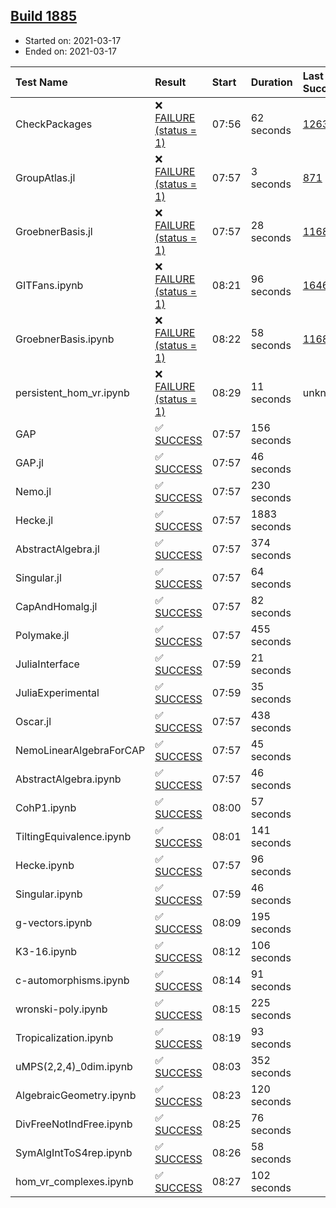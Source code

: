 ## [Build 1885](https://oscarci.mathematik.uni-kl.de/job/oscar-stable/1885/)

* Started on: 2021-03-17
* Ended on: 2021-03-17

| Test Name    | Result | Start | Duration | Last Success | First Failure |
|:-------------|:-------|:------|:---------|:-------------|:--------------|
| CheckPackages | ❌ [FAILURE (status = 1)](https://oscarci.mathematik.uni-kl.de/job/oscar-stable/1885/artifact/logs/build-1885/CheckPackages.log) | 07:56 | 62 seconds | [1263](https://oscarci.mathematik.uni-kl.de/job/oscar-stable/1263/) | [1264](https://oscarci.mathematik.uni-kl.de/job/oscar-stable/1264/) |
| GroupAtlas.jl | ❌ [FAILURE (status = 1)](https://oscarci.mathematik.uni-kl.de/job/oscar-stable/1885/artifact/logs/build-1885/GroupAtlas.jl.log) | 07:57 | 3 seconds | [871](https://oscarci.mathematik.uni-kl.de/job/oscar-stable/871/) | [872](https://oscarci.mathematik.uni-kl.de/job/oscar-stable/872/) |
| GroebnerBasis.jl | ❌ [FAILURE (status = 1)](https://oscarci.mathematik.uni-kl.de/job/oscar-stable/1885/artifact/logs/build-1885/GroebnerBasis.jl.log) | 07:57 | 28 seconds | [1168](https://oscarci.mathematik.uni-kl.de/job/oscar-stable/1168/) | [1169](https://oscarci.mathematik.uni-kl.de/job/oscar-stable/1169/) |
| GITFans.ipynb | ❌ [FAILURE (status = 1)](https://oscarci.mathematik.uni-kl.de/job/oscar-stable/1885/artifact/logs/build-1885/GITFans.ipynb.log) | 08:21 | 96 seconds | [1646](https://oscarci.mathematik.uni-kl.de/job/oscar-stable/1646/) | [1647](https://oscarci.mathematik.uni-kl.de/job/oscar-stable/1647/) |
| GroebnerBasis.ipynb | ❌ [FAILURE (status = 1)](https://oscarci.mathematik.uni-kl.de/job/oscar-stable/1885/artifact/logs/build-1885/GroebnerBasis.ipynb.log) | 08:22 | 58 seconds | [1168](https://oscarci.mathematik.uni-kl.de/job/oscar-stable/1168/) | [1169](https://oscarci.mathematik.uni-kl.de/job/oscar-stable/1169/) |
| persistent_hom_vr.ipynb | ❌ [FAILURE (status = 1)](https://oscarci.mathematik.uni-kl.de/job/oscar-stable/1885/artifact/logs/build-1885/persistent_hom_vr.ipynb.log) | 08:29 | 11 seconds | unknown | unknown |
| GAP | ✅ [SUCCESS](https://oscarci.mathematik.uni-kl.de/job/oscar-stable/1885/artifact/logs/build-1885/GAP.log) | 07:57 | 156 seconds |  |  |
| GAP.jl | ✅ [SUCCESS](https://oscarci.mathematik.uni-kl.de/job/oscar-stable/1885/artifact/logs/build-1885/GAP.jl.log) | 07:57 | 46 seconds |  |  |
| Nemo.jl | ✅ [SUCCESS](https://oscarci.mathematik.uni-kl.de/job/oscar-stable/1885/artifact/logs/build-1885/Nemo.jl.log) | 07:57 | 230 seconds |  |  |
| Hecke.jl | ✅ [SUCCESS](https://oscarci.mathematik.uni-kl.de/job/oscar-stable/1885/artifact/logs/build-1885/Hecke.jl.log) | 07:57 | 1883 seconds |  |  |
| AbstractAlgebra.jl | ✅ [SUCCESS](https://oscarci.mathematik.uni-kl.de/job/oscar-stable/1885/artifact/logs/build-1885/AbstractAlgebra.jl.log) | 07:57 | 374 seconds |  |  |
| Singular.jl | ✅ [SUCCESS](https://oscarci.mathematik.uni-kl.de/job/oscar-stable/1885/artifact/logs/build-1885/Singular.jl.log) | 07:57 | 64 seconds |  |  |
| CapAndHomalg.jl | ✅ [SUCCESS](https://oscarci.mathematik.uni-kl.de/job/oscar-stable/1885/artifact/logs/build-1885/CapAndHomalg.jl.log) | 07:57 | 82 seconds |  |  |
| Polymake.jl | ✅ [SUCCESS](https://oscarci.mathematik.uni-kl.de/job/oscar-stable/1885/artifact/logs/build-1885/Polymake.jl.log) | 07:57 | 455 seconds |  |  |
| JuliaInterface | ✅ [SUCCESS](https://oscarci.mathematik.uni-kl.de/job/oscar-stable/1885/artifact/logs/build-1885/JuliaInterface.log) | 07:59 | 21 seconds |  |  |
| JuliaExperimental | ✅ [SUCCESS](https://oscarci.mathematik.uni-kl.de/job/oscar-stable/1885/artifact/logs/build-1885/JuliaExperimental.log) | 07:59 | 35 seconds |  |  |
| Oscar.jl | ✅ [SUCCESS](https://oscarci.mathematik.uni-kl.de/job/oscar-stable/1885/artifact/logs/build-1885/Oscar.jl.log) | 07:57 | 438 seconds |  |  |
| NemoLinearAlgebraForCAP | ✅ [SUCCESS](https://oscarci.mathematik.uni-kl.de/job/oscar-stable/1885/artifact/logs/build-1885/NemoLinearAlgebraForCAP.log) | 07:57 | 45 seconds |  |  |
| AbstractAlgebra.ipynb | ✅ [SUCCESS](https://oscarci.mathematik.uni-kl.de/job/oscar-stable/1885/artifact/logs/build-1885/AbstractAlgebra.ipynb.log) | 07:57 | 46 seconds |  |  |
| CohP1.ipynb | ✅ [SUCCESS](https://oscarci.mathematik.uni-kl.de/job/oscar-stable/1885/artifact/logs/build-1885/CohP1.ipynb.log) | 08:00 | 57 seconds |  |  |
| TiltingEquivalence.ipynb | ✅ [SUCCESS](https://oscarci.mathematik.uni-kl.de/job/oscar-stable/1885/artifact/logs/build-1885/TiltingEquivalence.ipynb.log) | 08:01 | 141 seconds |  |  |
| Hecke.ipynb | ✅ [SUCCESS](https://oscarci.mathematik.uni-kl.de/job/oscar-stable/1885/artifact/logs/build-1885/Hecke.ipynb.log) | 07:57 | 96 seconds |  |  |
| Singular.ipynb | ✅ [SUCCESS](https://oscarci.mathematik.uni-kl.de/job/oscar-stable/1885/artifact/logs/build-1885/Singular.ipynb.log) | 07:59 | 46 seconds |  |  |
| g-vectors.ipynb | ✅ [SUCCESS](https://oscarci.mathematik.uni-kl.de/job/oscar-stable/1885/artifact/logs/build-1885/g-vectors.ipynb.log) | 08:09 | 195 seconds |  |  |
| K3-16.ipynb | ✅ [SUCCESS](https://oscarci.mathematik.uni-kl.de/job/oscar-stable/1885/artifact/logs/build-1885/K3-16.ipynb.log) | 08:12 | 106 seconds |  |  |
| c-automorphisms.ipynb | ✅ [SUCCESS](https://oscarci.mathematik.uni-kl.de/job/oscar-stable/1885/artifact/logs/build-1885/c-automorphisms.ipynb.log) | 08:14 | 91 seconds |  |  |
| wronski-poly.ipynb | ✅ [SUCCESS](https://oscarci.mathematik.uni-kl.de/job/oscar-stable/1885/artifact/logs/build-1885/wronski-poly.ipynb.log) | 08:15 | 225 seconds |  |  |
| Tropicalization.ipynb | ✅ [SUCCESS](https://oscarci.mathematik.uni-kl.de/job/oscar-stable/1885/artifact/logs/build-1885/Tropicalization.ipynb.log) | 08:19 | 93 seconds |  |  |
| uMPS(2,2,4)_0dim.ipynb | ✅ [SUCCESS](https://oscarci.mathematik.uni-kl.de/job/oscar-stable/1885/artifact/logs/build-1885/uMPS-2-2-4-_0dim.ipynb.log) | 08:03 | 352 seconds |  |  |
| AlgebraicGeometry.ipynb | ✅ [SUCCESS](https://oscarci.mathematik.uni-kl.de/job/oscar-stable/1885/artifact/logs/build-1885/AlgebraicGeometry.ipynb.log) | 08:23 | 120 seconds |  |  |
| DivFreeNotIndFree.ipynb | ✅ [SUCCESS](https://oscarci.mathematik.uni-kl.de/job/oscar-stable/1885/artifact/logs/build-1885/DivFreeNotIndFree.ipynb.log) | 08:25 | 76 seconds |  |  |
| SymAlgIntToS4rep.ipynb | ✅ [SUCCESS](https://oscarci.mathematik.uni-kl.de/job/oscar-stable/1885/artifact/logs/build-1885/SymAlgIntToS4rep.ipynb.log) | 08:26 | 58 seconds |  |  |
| hom_vr_complexes.ipynb | ✅ [SUCCESS](https://oscarci.mathematik.uni-kl.de/job/oscar-stable/1885/artifact/logs/build-1885/hom_vr_complexes.ipynb.log) | 08:27 | 102 seconds |  |  |
